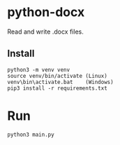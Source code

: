 # python-docx

Read and write .docx files.

## Install

```
python3 -m venv venv
source venv/bin/activate (Linux)
venv\bin\activate.bat    (Windows)
pip3 install -r requirements.txt 
```

# Run

```
python3 main.py
```

